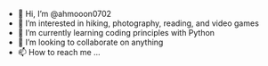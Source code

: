 - 👋 Hi, I’m @ahmooon0702
- 👀 I’m interested in hiking, photography, reading, and video games
- 🌱 I’m currently learning coding principles with Python
- 💞️ I’m looking to collaborate on anything
- 📫 How to reach me ...

<!---
ahmooon0702/ahmooon0702 is a ✨ special ✨ repository because its `README.md` (this file) appears on your GitHub profile.
You can click the Preview link to take a look at your changes.
--->
